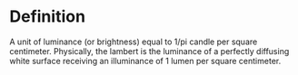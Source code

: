 # Definition

A unit of luminance (or brightness) equal to 1/pi candle per square
centimeter. Physically, the lambert is the luminance of a perfectly
diffusing white surface receiving an illuminance of 1 lumen per square
centimeter.
